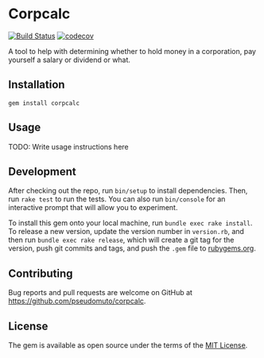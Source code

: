 # Corpcalc

[![Build Status](https://travis-ci.org/pseudomuto/corpcalc.svg?branch=master)](https://travis-ci.org/pseudomuto/corpcalc)
[![codecov](https://codecov.io/gh/pseudomuto/corpcalc/branch/master/graph/badge.svg?branch=master)](https://codecov.io/gh/pseudomuto/corpcalc)

A tool to help with determining whether to hold money in a corporation, pay yourself a salary or dividend or what.


## Installation

`gem install corpcalc`

## Usage

TODO: Write usage instructions here

## Development

After checking out the repo, run `bin/setup` to install dependencies. Then, run `rake test` to run the tests. You can also run `bin/console` for an interactive prompt that will allow you to experiment.

To install this gem onto your local machine, run `bundle exec rake install`. To release a new version, update the version number in `version.rb`, and then run `bundle exec rake release`, which will create a git tag for the version, push git commits and tags, and push the `.gem` file to [rubygems.org](https://rubygems.org).

## Contributing

Bug reports and pull requests are welcome on GitHub at https://github.com/pseudomuto/corpcalc.

## License

The gem is available as open source under the terms of the [MIT License](https://opensource.org/licenses/MIT).

